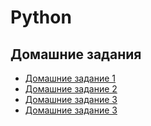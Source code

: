 # Python

## Домашние задания

- [Домашние задание 1](./homework1)
- [Домашние задание 2](./homework2)
- [Домашние задание 3](./homework3)
- [Домашние задание 3](./homework4)
